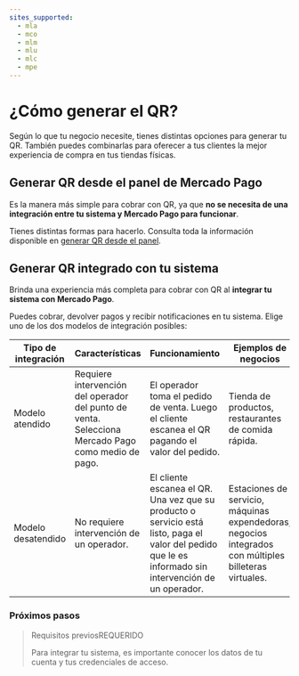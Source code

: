 ```yaml
---
sites_supported:
  - mla
  - mco
  - mlm
  - mlu
  - mlc
  - mpe
---
```


# ¿Cómo generar el QR?

Según lo que tu negocio necesite, tienes distintas opciones para generar tu QR. También puedes combinarlas para oferecer a tus clientes la mejor experiencia de compra en tus tiendas físicas.

## Generar QR desde el panel de Mercado Pago

Es la manera más simple para cobrar con QR, ya que **no se necesita de una integración entre tu sistema y Mercado Pago para funcionar**. 

Tienes distintas formas para hacerlo. Consulta toda la información disponible en [generar QR desde el panel](https://www.mercadopago.com.ar/developers/es/guides/qr-code/general-considerations/integrations-front/).

## Generar QR integrado con tu sistema

Brinda una experiencia más completa para cobrar con QR al **integrar tu sistema con Mercado Pago**.

Puedes cobrar, devolver pagos y recibir notificaciones en tu sistema. Elige uno de los dos modelos de integración posibles:

| Tipo de integración                                                        | Características                                                  | Funcionamiento |   Ejemplos de negocios |
| ------------------------------------------------------------ | ------------------------------------------------------------ | ----------------------- | ------------------------------------------------------------ |
| Modelo atendido | Requiere intervención del operador del punto de venta. Selecciona Mercado Pago como medio de pago. | El operador toma el pedido de venta. Luego el cliente escanea el QR pagando el valor del pedido. | Tienda de productos, restaurantes de comida rápida. |
| Modelo desatendido | No requiere intervención de un operador.  | El cliente escanea el QR. Una vez que su producto o servicio está listo, paga el valor del pedido que le es informado sin intervención de un operador. | Estaciones de servicio, máquinas expendedoras, negocios integrados con múltiples billeteras virtuales. |

### Próximos pasos

<div>
<a href="https://www.mercadopago.com.ar/developers/es/guides/qr-code/general-considerations/pre-requisites/" style="text-decoration:none;color:inherit">
<blockquote class="next-step-card next-step-card-left">
<p class="card-note-title">Requisitos previos<span class="card-status-tag card-status-tag-required">REQUERIDO</span></p>
 <p>Para integrar tu sistema, es importante conocer los datos de tu cuenta y tus credenciales de acceso.</p>
</blockquote>
</a>
</div>
<br/>
<br/>
<br/>
<br/>
<br/>
<br/>
<br/>